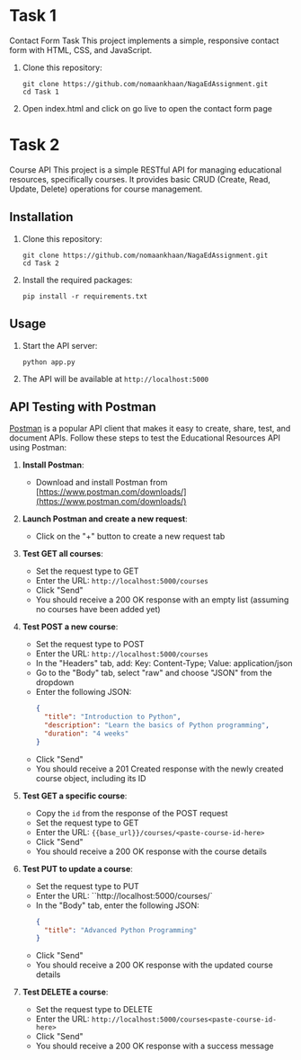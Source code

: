 # Task 1

Contact Form Task
This project implements a simple, responsive contact form with HTML, CSS, and JavaScript.

1. Clone this repository:
   ```
   git clone https://github.com/nomaankhaan/NagaEdAssignment.git
   cd Task 1
   ```
2. Open index.html and click on go live to open the contact form page

# Task 2

Course API
This project is a simple RESTful API for managing educational resources, specifically courses. It provides basic CRUD (Create, Read, Update, Delete) operations for course management.

## Installation

1. Clone this repository:
   ```
   git clone https://github.com/nomaankhaan/NagaEdAssignment.git
   cd Task 2
   ```

2. Install the required packages:
   ```
   pip install -r requirements.txt
   ```

## Usage

1. Start the API server:
   ```
   python app.py
   ```

2. The API will be available at `http://localhost:5000`

## API Testing with Postman

[Postman](https://www.postman.com/) is a popular API client that makes it easy to create, share, test, and document APIs. Follow these steps to test the Educational Resources API using Postman:

1. **Install Postman**: 
   - Download and install Postman from [https://www.postman.com/downloads/](https://www.postman.com/downloads/)

2. **Launch Postman and create a new request**:
   - Click on the "+" button to create a new request tab

4. **Test GET all courses**:
   - Set the request type to GET
   - Enter the URL: `http://localhost:5000/courses`
   - Click "Send"
   - You should receive a 200 OK response with an empty list (assuming no courses have been added yet)

5. **Test POST a new course**:
   - Set the request type to POST
   - Enter the URL: `http://localhost:5000/courses`
   -  In the "Headers" tab, add: Key: Content-Type; Value: application/json
   - Go to the "Body" tab, select "raw" and choose "JSON" from the dropdown
   - Enter the following JSON:
     ```json
     {
       "title": "Introduction to Python",
       "description": "Learn the basics of Python programming",
       "duration": "4 weeks"
     }
     ```
   - Click "Send"
   - You should receive a 201 Created response with the newly created course object, including its ID

6. **Test GET a specific course**:
   - Copy the `id` from the response of the POST request
   - Set the request type to GET
   - Enter the URL: `{{base_url}}/courses/<paste-course-id-here>`
   - Click "Send"
   - You should receive a 200 OK response with the course details

7. **Test PUT to update a course**:
   - Set the request type to PUT
   - Enter the URL: ``http://localhost:5000/courses/<paste-course-id-here>`
   - In the "Body" tab, enter the following JSON:
     ```json
     {
       "title": "Advanced Python Programming"
     }
     ```
   - Click "Send"
   - You should receive a 200 OK response with the updated course details

8. **Test DELETE a course**:
   - Set the request type to DELETE
   - Enter the URL: `http://localhost:5000/courses<paste-course-id-here>`
   - Click "Send"
   - You should receive a 200 OK response with a success message
